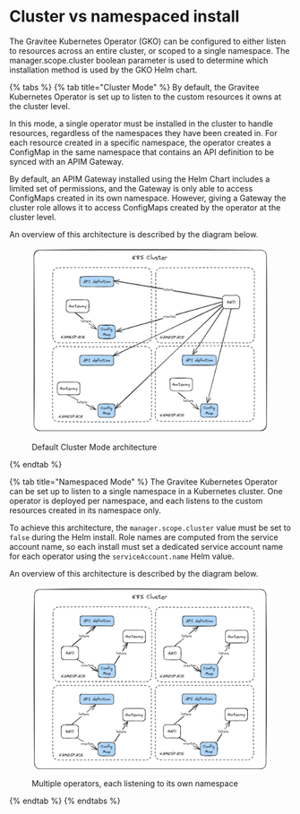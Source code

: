 # Cluster vs namespaced install

The Gravitee Kubernetes Operator (GKO) can be configured to either listen to resources across an entire cluster, or scoped to a single namespace. The manager.scope.cluster boolean parameter is used to determine which installation method is used by the GKO Helm chart.&#x20;

{% tabs %}
{% tab title="Cluster Mode" %}
By default, the Gravitee Kubernetes Operator is set up to listen to the custom resources it owns at the cluster level.

In this mode, a single operator must be installed in the cluster to handle resources, regardless of the namespaces they have been created in. For each resource created in a specific namespace, the operator creates a ConfigMap in the same namespace that contains an API definition to be synced with an APIM Gateway.

By default, an APIM Gateway installed using the Helm Chart includes a limited set of permissions, and the Gateway is only able to access ConfigMaps created in its own namespace. However, giving a Gateway the cluster role allows it to access ConfigMaps created by the operator at the cluster level.

An overview of this architecture is described by the diagram below.

<figure><img src="../../.gitbook/assets/k8s cluster mode.png" alt=""><figcaption><p>Default Cluster Mode architecture</p></figcaption></figure>
{% endtab %}

{% tab title="Namespaced Mode" %}
The Gravitee Kubernetes Operator can be set up to listen to a single namespace in a Kubernetes cluster. One operator is deployed per namespace, and each listens to the custom resources created in its namespace only.

To achieve this architecture, the `manager.scope.cluster` value must be set to `false` during the Helm install. Role names are computed from the service account name, so each install must set a dedicated service account name for each operator using the `serviceAccount.name` Helm value.

An overview of this architecture is described by the diagram below.

<figure><img src="../../.gitbook/assets/k8s namespaced mode.png" alt=""><figcaption><p>Multiple operators, each listening to its own namespace</p></figcaption></figure>
{% endtab %}
{% endtabs %}

